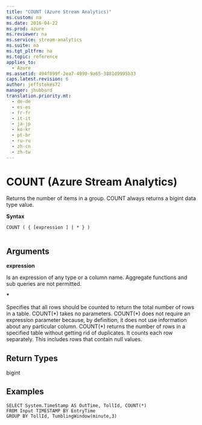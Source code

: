 ```yaml
---
title: "COUNT (Azure Stream Analytics)"
ms.custom: na
ms.date: 2016-04-22
ms.prod: azure
ms.reviewer: na
ms.service: stream-analytics
ms.suite: na
ms.tgt_pltfrm: na
ms.topic: reference
applies_to: 
  - Azure
ms.assetid: 494f899f-2ea7-4990-9a65-3881d9995b33
caps.latest.revision: 6
author: jeffstokes72
manager: jhubbard
translation.priority.mt: 
  - de-de
  - es-es
  - fr-fr
  - it-it
  - ja-jp
  - ko-kr
  - pt-br
  - ru-ru
  - zh-cn
  - zh-tw
---
```

# COUNT (Azure Stream Analytics)
  Returns the number of items in a group. COUNT always returns a bigint data type value.  
  
 **Syntax**  
  
```  
COUNT ( { [expression ] | * } )  
  
```  
  
## Arguments  
 **expression**  
  
 Is an expression of any type or a column name. Aggregate functions and sub queries are not permitted.  
  
 **\***  
  
 Specifies that all rows should be counted to return the total number of rows in a table. COUNT(*) takes no parameters. COUNT(\*) does not require an expression parameter because, by definition, it does not use information about any particular column. COUNT(\*) returns the number of rows in a specified table without getting rid of duplicates. It counts each row separately. This includes rows that contain null values.  
  
## Return Types  
 bigint  
  
## Examples  
  
```  
SELECT System.TimeStamp AS OutTime, TollId, COUNT(*)   
FROM Input TIMESTAMP BY EntryTime  
GROUP BY TollId, TumblingWindow(minute,3)  
  
```  
  
  